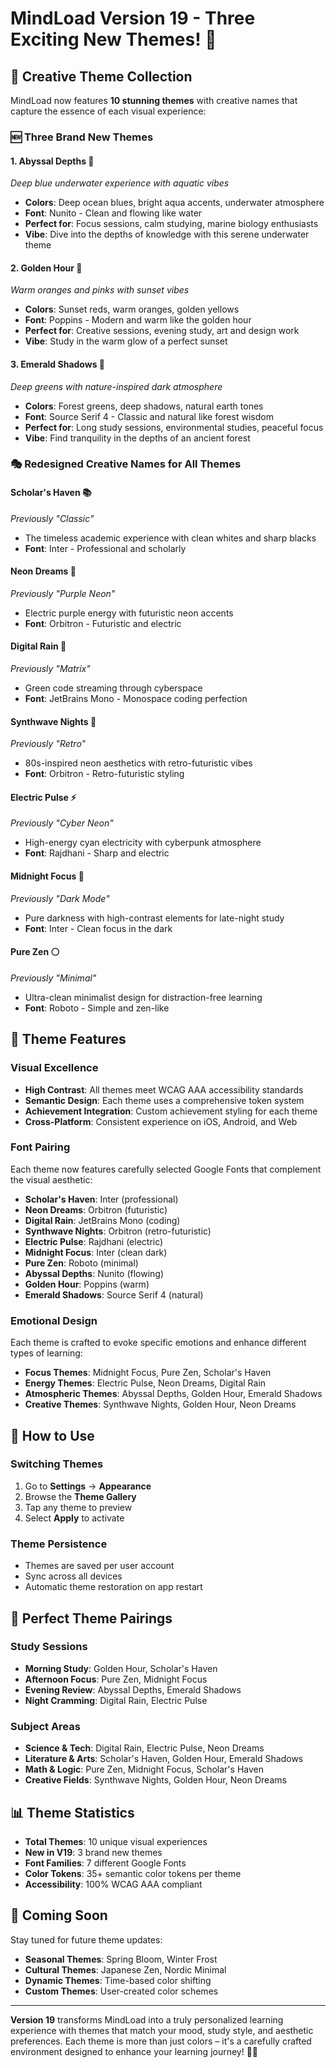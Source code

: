 # MindLoad Version 19 - Three Exciting New Themes! 🎨

## 🌟 Creative Theme Collection

MindLoad now features **10 stunning themes** with creative names that capture the essence of each visual experience:

### 🆕 **Three Brand New Themes**

#### 1. **Abyssal Depths** 🌊
*Deep blue underwater experience with aquatic vibes*
- **Colors**: Deep ocean blues, bright aqua accents, underwater atmosphere
- **Font**: Nunito - Clean and flowing like water
- **Perfect for**: Focus sessions, calm studying, marine biology enthusiasts
- **Vibe**: Dive into the depths of knowledge with this serene underwater theme

#### 2. **Golden Hour** 🌅
*Warm oranges and pinks with sunset vibes*
- **Colors**: Sunset reds, warm oranges, golden yellows
- **Font**: Poppins - Modern and warm like the golden hour
- **Perfect for**: Creative sessions, evening study, art and design work
- **Vibe**: Study in the warm glow of a perfect sunset

#### 3. **Emerald Shadows** 🌲
*Deep greens with nature-inspired dark atmosphere*
- **Colors**: Forest greens, deep shadows, natural earth tones
- **Font**: Source Serif 4 - Classic and natural like forest wisdom
- **Perfect for**: Long study sessions, environmental studies, peaceful focus
- **Vibe**: Find tranquility in the depths of an ancient forest

### 🎭 **Redesigned Creative Names for All Themes**

#### **Scholar's Haven** 📚
*Previously "Classic"*
- The timeless academic experience with clean whites and sharp blacks
- **Font**: Inter - Professional and scholarly

#### **Neon Dreams** 💜
*Previously "Purple Neon"*
- Electric purple energy with futuristic neon accents
- **Font**: Orbitron - Futuristic and electric

#### **Digital Rain** 💚
*Previously "Matrix"*
- Green code streaming through cyberspace
- **Font**: JetBrains Mono - Monospace coding perfection

#### **Synthwave Nights** 🌆
*Previously "Retro"*
- 80s-inspired neon aesthetics with retro-futuristic vibes
- **Font**: Orbitron - Retro-futuristic styling

#### **Electric Pulse** ⚡
*Previously "Cyber Neon"*
- High-energy cyan electricity with cyberpunk atmosphere
- **Font**: Rajdhani - Sharp and electric

#### **Midnight Focus** 🌙
*Previously "Dark Mode"*
- Pure darkness with high-contrast elements for late-night study
- **Font**: Inter - Clean focus in the dark

#### **Pure Zen** ⚪
*Previously "Minimal"*
- Ultra-clean minimalist design for distraction-free learning
- **Font**: Roboto - Simple and zen-like

## 🎨 **Theme Features**

### **Visual Excellence**
- **High Contrast**: All themes meet WCAG AAA accessibility standards
- **Semantic Design**: Each theme uses a comprehensive token system
- **Achievement Integration**: Custom achievement styling for each theme
- **Cross-Platform**: Consistent experience on iOS, Android, and Web

### **Font Pairing**
Each theme now features carefully selected Google Fonts that complement the visual aesthetic:
- **Scholar's Haven**: Inter (professional)
- **Neon Dreams**: Orbitron (futuristic)
- **Digital Rain**: JetBrains Mono (coding)
- **Synthwave Nights**: Orbitron (retro-futuristic)
- **Electric Pulse**: Rajdhani (electric)
- **Midnight Focus**: Inter (clean dark)
- **Pure Zen**: Roboto (minimal)
- **Abyssal Depths**: Nunito (flowing)
- **Golden Hour**: Poppins (warm)
- **Emerald Shadows**: Source Serif 4 (natural)

### **Emotional Design**
Each theme is crafted to evoke specific emotions and enhance different types of learning:
- **Focus Themes**: Midnight Focus, Pure Zen, Scholar's Haven
- **Energy Themes**: Electric Pulse, Neon Dreams, Digital Rain
- **Atmospheric Themes**: Abyssal Depths, Golden Hour, Emerald Shadows
- **Creative Themes**: Synthwave Nights, Golden Hour, Neon Dreams

## 🚀 **How to Use**

### **Switching Themes**
1. Go to **Settings** → **Appearance**
2. Browse the **Theme Gallery**
3. Tap any theme to preview
4. Select **Apply** to activate

### **Theme Persistence**
- Themes are saved per user account
- Sync across all devices
- Automatic theme restoration on app restart

## 🎯 **Perfect Theme Pairings**

### **Study Sessions**
- **Morning Study**: Golden Hour, Scholar's Haven
- **Afternoon Focus**: Pure Zen, Midnight Focus
- **Evening Review**: Abyssal Depths, Emerald Shadows
- **Night Cramming**: Digital Rain, Electric Pulse

### **Subject Areas**
- **Science & Tech**: Digital Rain, Electric Pulse, Neon Dreams
- **Literature & Arts**: Scholar's Haven, Golden Hour, Emerald Shadows
- **Math & Logic**: Pure Zen, Midnight Focus, Scholar's Haven
- **Creative Fields**: Synthwave Nights, Golden Hour, Neon Dreams

## 📊 **Theme Statistics**

- **Total Themes**: 10 unique visual experiences
- **New in V19**: 3 brand new themes
- **Font Families**: 7 different Google Fonts
- **Color Tokens**: 35+ semantic color tokens per theme
- **Accessibility**: 100% WCAG AAA compliant

## 🔮 **Coming Soon**

Stay tuned for future theme updates:
- **Seasonal Themes**: Spring Bloom, Winter Frost
- **Cultural Themes**: Japanese Zen, Nordic Minimal
- **Dynamic Themes**: Time-based color shifting
- **Custom Themes**: User-created color schemes

---

**Version 19** transforms MindLoad into a truly personalized learning experience with themes that match your mood, study style, and aesthetic preferences. Each theme is more than just colors – it's a carefully crafted environment designed to enhance your learning journey! 🎨✨
